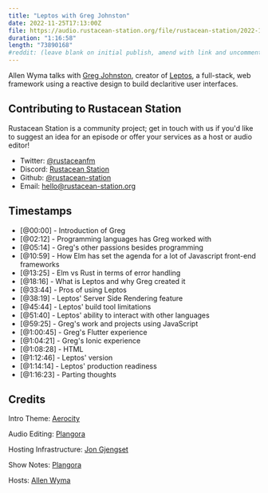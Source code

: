 ```yaml
---
title: "Leptos with Greg Johnston"
date: 2022-11-25T17:13:00Z
file: https://audio.rustacean-station.org/file/rustacean-station/2022-11-25-greg-johnston.mp3
duration: "1:16:58"
length: "73890168"
#reddit: (leave blank on initial publish, amend with link and uncomment this line after Reddit thread has been posted)
---
```

Allen Wyma talks with [Greg Johnston](https://twitter.com/greg_johnston), creator of [Leptos](https://github.com/gbj/leptos), a full-stack, web framework using a reactive design to build declaritive user interfaces.

## Contributing to Rustacean Station

Rustacean Station is a community project; get in touch with us if you'd like to suggest an idea for an episode or offer your services as a host or audio editor!

- Twitter: [@rustaceanfm](https://twitter.com/rustaceanfm)
- Discord: [Rustacean Station](https://discord.gg/cHc3Gyc)
- Github: [@rustacean-station](https://github.com/rustacean-station/)
- Email: [hello@rustacean-station.org](mailto:hello@rustacean-station.org)

## Timestamps 
- [@00:00] - Introduction of Greg
- [@02:12] - Programming languages has Greg worked with
- [@05:14] - Greg's other passions besides programming
- [@10:59] - How Elm has set the agenda for a lot of Javascript front-end frameworks
- [@13:25] - Elm vs Rust in terms of error handling
- [@18:16] - What is Leptos and why Greg created it
- [@33:44] - Pros of using Leptos
- [@38:19] - Leptos' Server Side Rendering feature
- [@45:44] - Leptos' build tool limitations
- [@51:40] - Leptos' ability to interact with other languages
- [@59:25] - Greg's work and projects using JavaScript
- [@1:00:45] - Greg's Flutter experience 
- [@1:04:21] - Greg's Ionic experience
- [@1:08:28] - HTML
- [@1:12:46] - Leptos' version
- [@1:14:14] - Leptos' production readiness
- [@1:16:23] - Parting thoughts

## Credits
Intro Theme: [Aerocity](https://twitter.com/AerocityMusic)

Audio Editing: [Plangora](https://twitter.com/plangora)

Hosting Infrastructure: [Jon Gjengset](https://twitter.com/jonhoo/)

Show Notes: [Plangora](https://twitter.com/plangora)

Hosts: [Allen Wyma](https://twitter.com/allenwyma)

